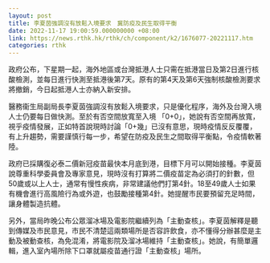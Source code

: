 ```yaml
---
layout: post
title: 李夏茵強調沒有放鬆入境要求　冀防疫及民生取得平衡
date: 2022-11-17 19:00:59.000000000 +08:00
link: https://news.rthk.hk/rthk/ch/component/k2/1676077-20221117.htm
categories: rthk
---
```


政府公布，下星期一起，海外地區或台灣抵港人士只需在抵港當日及第2日進行核酸檢測，並每日進行快測至抵港後第7天。原有的第4天及第6天強制核酸檢測要求將撤銷，今日起抵港人士亦納入新安排。

醫務衞生局副局長李夏茵強調沒有放鬆入境要求，只是優化程序，海外及台灣入境人士仍要每日做快測。至於有否空間放寬至入境 「0+0」，她說有否空間再放寬，視乎疫情發展，正如特首說現時討論「0+幾」已沒有意思，現時疫情反反覆覆，有上升趨勢，需要謹慎行每一步，希望在防疫及民生之間取得平衡點，令疫情軟著陸。

政府已採購復必泰二價新冠疫苗最快本月底到港，目標下月可以開始接種。李夏茵說尊重科學委員會及專家意見，現時沒有打算將二價疫苗定為必須打的針數，但50歲或以上人士，通常有慢性疾病，非常建議他們打第4針。18至49歲人士如果有機會進行高風險行為或外遊，也鼓勵接種第4針。她提醒市民要預留充足時間，讓身體製造抗體。

另外，當局昨晚公布公眾溜冰場及電影院繼續列為「主動查核」。李夏茵解釋是聽到傳媒及市民意見，市民不清楚這兩類場所是否容許飲食，亦不懂得分辦甚麼是主動及被動查核，為免混淆，將電影院及溜冰場維持「主動查核」。她說，有簡單邏輯，進入室內場所除下口罩就屬疫苗通行證「主動查核」場所。
